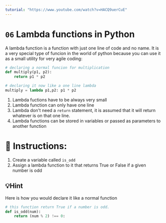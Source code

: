 ```yaml
---
tutorial: "https://www.youtube.com/watch?v=HACQ9uerCuE"
---
```



# `06` Lambda functions in Python

A lambda function is a function with just one line of code and no name.
It is a very special type of funcion in the world of python because you can use it as a small utility for very agile coding:

```python
# declaring a normal funcion for multiplication
def multiply(p1, p2):
    return p1 * p2

# declaring it now like a one line lambda
multiply = lambda p1,p2: p1 * p2
```

1. Lambda fuctions have to be always very small
2. Lambda function can only have one line
3. Lambda don't need a `return` statement, it is assumed that it will return whatever is on that one line.
4. Lambda functions can be stored in variables or passed as parameters to another function

# 📝 Instructions:

1. Create a variable called `is_odd`
2. Assign a lambda function to it that returns True or False if a given number is odd

## 💡Hint

Here is how you would declare it like a normal function

```python
# this function return True if a number is odd.
def is_odd(num):
    return (num % 2) !== 0:
```
 
